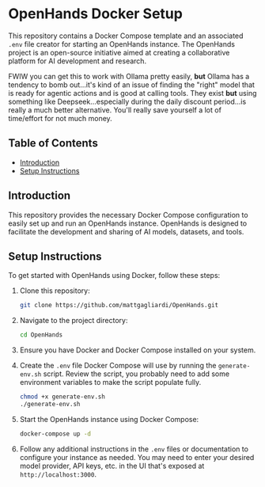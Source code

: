 
# OpenHands Docker Setup

This repository contains a Docker Compose template and an associated `.env` file creator for starting an OpenHands instance. The OpenHands project is an open-source initiative aimed at creating a collaborative platform for AI development and research.

FWIW you can get this to work with Ollama pretty easily, **but** Ollama has a tendency to bomb out...it's kind of an issue of finding the "right" model that is ready for agentic actions and is good at calling tools. They exist **but** using something like Deepseek...especially during the daily discount period...is really a much better alternative. You'll really save yourself a lot of time/effort for not much money.

## Table of Contents

- [Introduction](#introduction)
- [Setup Instructions](#setup-instructions)

## Introduction

This repository provides the necessary Docker Compose configuration to easily set up and run an OpenHands instance. OpenHands is designed to facilitate the development and sharing of AI models, datasets, and tools.

## Setup Instructions

To get started with OpenHands using Docker, follow these steps:

1. Clone this repository:

   ```bash
   git clone https://github.com/mattgagliardi/OpenHands.git
   ```

2. Navigate to the project directory:

   ```bash
   cd OpenHands
   ```

3. Ensure you have Docker and Docker Compose installed on your system.

4. Create the `.env` file Docker Compose will use by running the `generate-env.sh` script. Review the script, you probably need to add some environment variables to make the script populate fully.

   ```bash
   chmod +x generate-env.sh
   ./generate-env.sh
   ```

5. Start the OpenHands instance using Docker Compose:

   ```bash
   docker-compose up -d
   ```

6. Follow any additional instructions in the `.env` files or documentation to configure your instance as needed. You may need to enter your desired model provider, API keys, etc. in the UI that's exposed at `http://localhost:3000`.
